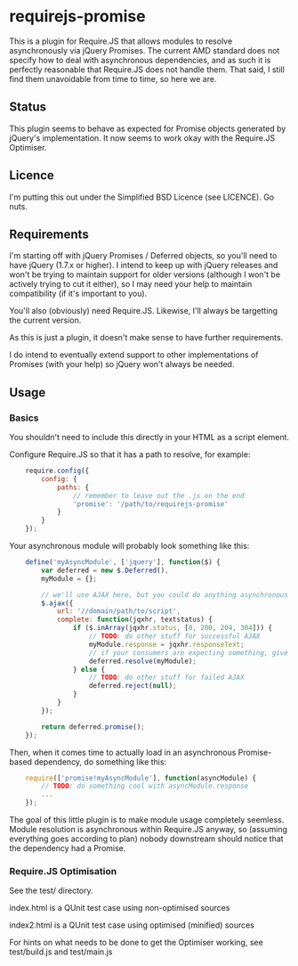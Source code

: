 # requirejs-promise

This is a plugin for Require.JS that allows modules to resolve asynchronously via jQuery Promises. The current AMD standard does not specify how to deal with asynchronous dependencies, and as such it is perfectly reasonable that Require.JS does not handle them. That said, I still find them unavoidable from time to time, so here we are.

## Status

This plugin seems to behave as expected for Promise objects generated by jQuery's implementation. It now seems to work okay with the Require.JS Optimiser.

## Licence

I'm putting this out under the Simplified BSD Licence (see LICENCE). Go nuts.

## Requirements

I'm starting off with jQuery Promises / Deferred objects, so you'll need to have jQuery (1.7.x or higher). I intend to keep up with jQuery releases and won't be trying to maintain support for older versions (although I won't be actively trying to cut it either), so I may need your help to maintain compatibility (if it's important to you).

You'll also (obviously) need Require.JS. Likewise, I'll always be targetting the current version.

As this is just a plugin, it doesn't make sense to have further requirements.

I do intend to eventually extend support to other implementations of Promises (with your help) so jQuery won't always be needed.

## Usage

### Basics

You shouldn't need to include this directly in your HTML as a script element.

Configure Require.JS so that it has a path to resolve, for example:

```javascript
    require.config({
        config: {
            paths: {
                // remember to leave out the .js on the end
                'promise': '/path/to/requirejs-promise'
            }
        }
    });
```

Your asynchronous module will probably look something like this:

```javascript
    define('myAsyncModule', ['jquery'], function($) {
        var deferred = new $.Deferred(),
        myModule = {};

        // we'll use AJAX here, but you could do anything asynchronous
        $.ajax({
            url: '//domain/path/to/script',
            complete: function(jqxhr, textstatus) {
                if ($.inArray(jqxhr.status, [0, 200, 204, 304])) {
                    // TODO: do other stuff for successful AJAX
                    myModule.response = jqxhr.responseText;
                    // if your consumers are expecting something, give it to them
                    deferred.resolve(myModule);
                } else {
                    // TODO: do other stuff for failed AJAX
                    deferred.reject(null);
                }
            }
        });

        return deferred.promise();
    });
```

Then, when it comes time to actually load in an asynchronous Promise-based dependency, do something like this:

```javascript
    require(['promise!myAsyncModule'], function(asyncModule) {
        // TODO: do something cool with asyncModule.response
        ...
    });
```

The goal of this little plugin is to make module usage completely seemless. Module resolution is asynchronous within Require.JS anyway, so (assuming everything goes according to plan) nobody downstream should notice that the dependency had a Promise.

### Require.JS Optimisation

See the test/ directory.

index.html is a QUnit test case using non-optimised sources

index2.html is a QUnit test case using optimised (minified) sources

For hints on what needs to be done to get the Optimiser working, see test/build.js and test/main.js

